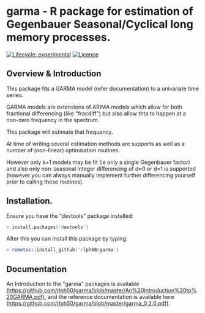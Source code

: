 # garma - R package for estimation of Gegenbauer Seasonal/Cyclical long memory processes.
[![Lifecycle: experimental](https://img.shields.io/badge/lifecycle-maturing-blue.svg)](https://www.tidyverse.org/lifecycle/#maturing)
[![Licence](https://img.shields.io/badge/licence-GPL--3-blue.svg)](https://www.gnu.org/licenses/gpl-3.0.en.html)

## Overview & Introduction
This package fits a GARMA model (refer documentation) to a univariate time series.

GARMA models are extensions of ARIMA models which allow for both fractional differencing (like "fracdiff") but also allow thta to happen at a non-zero frequency in the spectrum.

This package will estimate that frequency.

At time of writing several estimation methods are supports as well as a number of (non-linear) optimisation routines.

However only k=1 models may be fit (ie only a single Gegenbauer factor) and also only non-seasonal integer differencing of d=0 or d=1 is supported (however you can always manually implement further differencing yourself prior to calling these routines).

## Installation.
Ensure you have the "devtools" package installed:

```s
> install.packages('devtools')
```

After this you can install this package by typing:
```s
> remotes::install_github('rlph50/garma')
```

## Documentation
An Introduction to the "garma" packages is available [(https://github.com/rlph50/garma/blob/master/An%20Introduction%20to%20GARMA.pdf)](here), and the reference documentation is available here [(https://github.com/rlph50/garma/blob/master/garma_0.2.0.pdf)](here).
